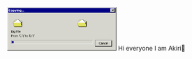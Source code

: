 <img src="https://github.com/AkiriSeki/AkiriSeki/blob/main/loading_bar.gif" width="250" height="100"/>
Hi everyone
I am Akiri👋


<!--
**AkiriSeki/AkiriSeki** is a ✨ _special_ ✨ repository because its `README.md` (this file) appears on your GitHub profile.

Here are some ideas to get you started:
### Hi there 
![image alt >](https://github.com/AkiriSeki/AkiriSeki/blob/main/loading_bar.gif | width=100)
- 🔭 I’m currently working on ...
- 🌱 I’m currently learning ...
- 👯 I’m looking to collaborate on ...
- 🤔 I’m looking for help with ...
- 💬 Ask me about ...
- 📫 How to reach me: ...
- 😄 Pronouns: ...
- ⚡ Fun fact: ...
-->
